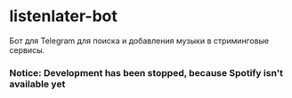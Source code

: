 # listenlater-bot

Бот для Telegram для поиска и добавления музыки в стриминговые сервисы.

### Notice: Development has been stopped, because Spotify isn't available yet
